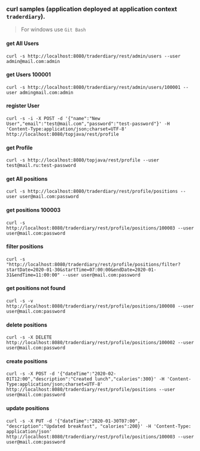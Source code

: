 ### curl samples (application deployed at application context `traderdiary`).
> For windows use `Git Bash`

#### get All Users
`curl -s http://localhost:8080/traderdiary/rest/admin/users --user admin@mail.com:admin`

#### get Users 100001
`curl -s http://localhost:8080/traderdiary/rest/admin/users/100001 --user admingmail.com:admin`

#### register User
`curl -s -i -X POST -d '{"name":"New User","email":"test@mail.com","password":"test-password"}' -H 'Content-Type:application/json;charset=UTF-8' http://localhost:8080/topjava/rest/profile`

#### get Profile
`curl -s http://localhost:8080/topjava/rest/profile --user test@mail.ru:test-password`

#### get All positions
`curl -s http://localhost:8080/traderdiary/rest/profile/positions --user user@mail.com:password`

#### get positions 100003
`curl -s http://localhost:8080/traderdiary/rest/profile/positions/100003 --user user@mail.com:password`

#### filter positions
`curl -s "http://localhost:8080/traderdiary/rest/profile/positions/filter?startDate=2020-01-30&startTime=07:00:00&endDate=2020-01-31&endTime=11:00:00" --user user@mail.com:password`

#### get positions not found
`curl -s -v http://localhost:8080/traderdiary/rest/profile/positions/100008 --user user@mail.com:password`

#### delete positions
`curl -s -X DELETE http://localhost:8080/traderdiary/rest/profile/positions/100002 --user user@mail.com:password`

#### create positions
`curl -s -X POST -d '{"dateTime":"2020-02-01T12:00","description":"Created lunch","calories":300}' -H 'Content-Type:application/json;charset=UTF-8' http://localhost:8080/traderdiary/rest/profile/positions --user user@mail.com:password`

#### update positions
`curl -s -X PUT -d '{"dateTime":"2020-01-30T07:00", "description":"Updated breakfast", "calories":200}' -H 'Content-Type: application/json' http://localhost:8080/traderdiary/rest/profile/positions/100003 --user user@mail.com:password`